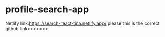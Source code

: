 # profile-search-app
Netlify link:https://search-react-tina.netlify.app/
please this is the correct github link>>>>>>>
